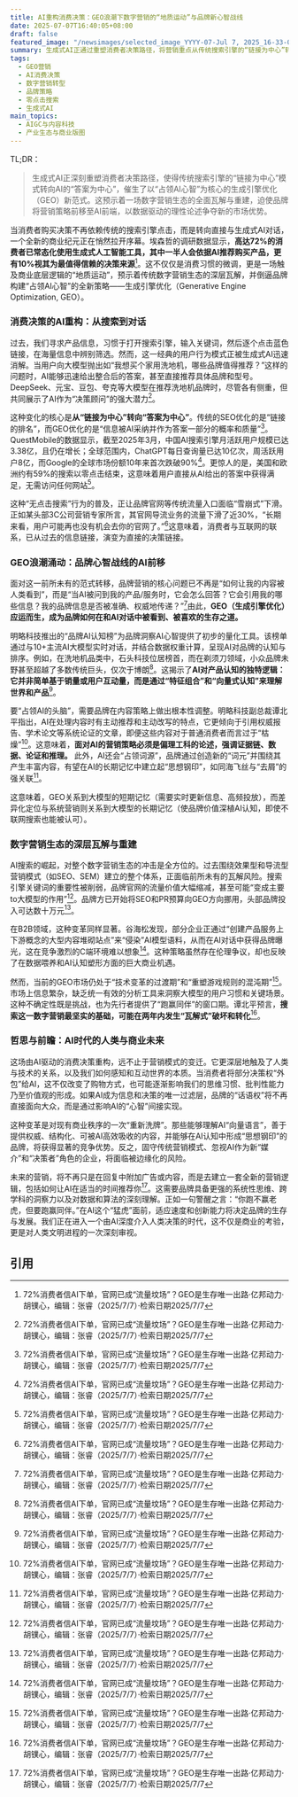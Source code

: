 ```yaml
---
title: AI重构消费决策：GEO浪潮下数字营销的“地质运动”与品牌新心智战线
date: 2025-07-07T16:40:05+08:00
draft: false
featured_image: "/newsimages/selected_image_YYYY-07-Jul 7, 2025_16-33-01-086.jpg"
summary: 生成式AI正通过重塑消费者决策路径，将营销重点从传统搜索引擎的“链接为中心”转向AI的“答案为中心”，催生了以“占领AI心智”为核心的生成引擎优化（GEO）新范式。这预示着数字营销生态的全面瓦解与重建，品牌需调整策略，利用数据驱动的理性论述在AI前端建立新的竞争优势，以应对这场商业的“地质运动”。
tags: 
  - GEO营销
  - AI消费决策
  - 数字营销转型
  - 品牌策略
  - 零点击搜索
  - 生成式AI
main_topics: 
  - AIGC与内容科技
  - 产业生态与商业版图
---
```


TL;DR：
>生成式AI正深刻重塑消费者决策路径，使得传统搜索引擎的“链接为中心”模式转向AI的“答案为中心”，催生了以“占领AI心智”为核心的生成引擎优化（GEO）新范式。这预示着一场数字营销生态的全面瓦解与重建，迫使品牌将营销策略前移至AI前端，以数据驱动的理性论述争夺新的市场优势。

当消费者购买决策不再依赖传统的搜索引擎点击，而是转向直接与生成式AI对话，一个全新的商业纪元正在悄然拉开序幕。埃森哲的调研数据显示，**高达72%的消费者已常态化使用生成式人工智能工具，其中一半人会依据AI推荐购买产品，更有10%视其为最值得信赖的决策来源**[^1]。这不仅仅是消费习惯的微调，更是一场触及商业底层逻辑的“地质运动”，预示着传统数字营销生态的深层瓦解，并倒逼品牌构建“占领AI心智”的全新策略——生成引擎优化（Generative Engine Optimization, GEO）。

### 消费决策的AI重构：从搜索到对话

过去，我们寻求产品信息，习惯于打开搜索引擎，输入关键词，然后逐个点击蓝色链接，在海量信息中辨别筛选。然而，这一经典的用户行为模式正被生成式AI迅速消解。当用户向大模型抛出如“我想买个家用洗地机，哪些品牌值得推荐？”这样的问题时，AI能够迅速给出整合后的答案，甚至直接推荐具体品牌和型号。DeepSeek、元宝、豆包、夸克等大模型在推荐洗地机品牌时，尽管各有侧重，但共同展示了AI作为“决策顾问”的强大潜力[^1]。

这种变化的核心是**从“链接为中心”转向“答案为中心”**。传统的SEO优化的是“链接的排名”，而GEO优化的是“信息被AI采纳并作为答案一部分的概率和质量”[^1]。QuestMobile的数据显示，截至2025年3月，中国AI搜索引擎月活跃用户规模已达3.38亿，且仍在增长；全球范围内，ChatGPT每日查询量已达10亿次，周活跃用户8亿，而Google的全球市场份额10年来首次跌破90%[^1]。更惊人的是，美国和欧洲约有59%的搜索以零点击结束，这意味着用户直接从AI给出的答案中获得满足，无需访问任何网站[^1]。

这种“无点击搜索”行为的普及，正让品牌官网等传统流量入口面临“雪崩式”下滑。正如某头部3C公司营销专家所言，其官网导流业务的流量下滑了近30%，“长期来看，用户可能再也没有机会去你的官网了。”[^1]这意味着，消费者与互联网的联系，已从过去的信息链接，演变为直接的决策链接。

### GEO浪潮涌动：品牌心智战线的AI前移

面对这一前所未有的范式转移，品牌营销的核心问题已不再是“如何让我的内容被人类看到”，而是“当AI被问到我的产品/服务时，它会怎么回答？它会引用我的哪些信息？我的品牌信息是否被准确、权威地传递？”[^1]由此，**GEO（生成引擎优化）应运而生，成为品牌如何在和AI对话中被看到、被喜欢的生存之道。**

明略科技推出的“品牌AI认知榜”为品牌洞察AI心智提供了初步的量化工具。该榜单通过与10+主流AI大模型实时对话，并结合数据权重计算，呈现AI对品牌的认知与排序。例如，在洗地机品类中，石头科技位居榜首，而在剃须刀领域，小众品牌未野甚至超越了多数传统巨头，仅次于博朗[^1]。这揭示了**AI对产品认知的独特逻辑：它并非简单基于销量或用户互动量，而是通过“特征组合”和“向量式认知”来理解世界和产品**[^1]。

要“占领AI的头脑”，需要品牌在内容策略上做出根本性调整。明略科技副总裁谭北平指出，AI在处理内容时有主动推荐和主动改写的特点，它更倾向于引用权威报告、学术论文等系统论证的文章，即便这些内容对于普通消费者而言过于“枯燥”[^1]。这意味着，**面对AI的营销策略必须是偏理工科的论述，强调证据链、数据、论证和推理。** 此外，AI还会“占领词源”，品牌通过创造新的“词元”并围绕其产生丰富内容，有望在AI的长期记忆中建立起“思想钢印”，如同海飞丝与“去屑”的强关联[^1]。

这意味着，GEO关系到大模型的短期记忆（需要实时更新信息、高频投放），而差异化定位与系统营销则关系到大模型的长期记忆（使品牌价值深植AI认知，即使不联网搜索也能被认可）。

### 数字营销生态的深层瓦解与重建

AI搜索的崛起，对整个数字营销生态的冲击是全方位的。过去围绕效果型和导流型营销模式（如SEO、SEM）建立的整个体系，正面临前所未有的瓦解风险。搜索引擎关键词的重要性被削弱，品牌官网的流量价值大幅缩减，甚至可能“变成主要to大模型的作用”[^1]。品牌方已开始将SEO和PR预算向GEO方向挪用，头部品牌投入可达数十万元[^1]。

在B2B领域，这种变革同样显著。谷海松发现，部分企业正通过“创建产品服务上下游概念的大型内容堆砌站点”来“侵染”AI模型语料，从而在AI对话中获得品牌曝光，这在竞争激烈的C端环境难以想象[^1]。这种策略虽然存在伦理争议，却也反映了在数据喂养和AI认知塑形方面的巨大商业机遇。

然而，当前的GEO市场仍处于“技术变革的过渡期”和“重塑游戏规则的混沌期”[^1]。市场上信息繁杂，缺乏统一有效的分析工具来洞察大模型的用户习惯和关键场景。这种不确定性既是挑战，也为先行者提供了“跑赢同伴”的窗口期。谭北平预言，**搜索这一数字营销最坚实的基础，可能在两年内发生“瓦解式”破坏和转化**[^1]。

### 哲思与前瞻：AI时代的人类与商业未来

这场由AI驱动的消费决策重构，远不止于营销模式的变迁。它更深层地触及了人类与技术的关系，以及我们如何感知和互动世界的本质。当消费者将部分决策权“外包”给AI，这不仅改变了购物方式，也可能逐渐影响我们的思维习惯、批判性能力乃至价值观的形成。如果AI成为信息和决策的唯一过滤层，品牌的“话语权”将不再直接面向大众，而是通过影响AI的“心智”间接实现。

这种变革是对现有商业秩序的一次“重新洗牌”。那些能够理解AI“向量语言”，善于提供权威、结构化、可被AI高效吸收的内容，并能够在AI认知中形成“思想钢印”的品牌，将获得显著的竞争优势。反之，固守传统营销模式、忽视AI作为新“媒介”和“决策者”角色的企业，将面临被边缘化的风险。

未来的营销，将不再只是在回复中附加广告或内容，而是去建立一套全新的营销逻辑，包括如何让AI在适当的时间推荐你[^1]。这需要品牌具备更强的系统性思维、跨学科的洞察力以及对数据和算法的深刻理解。正如一句警醒之言：“你跑不赢老虎，但要跑赢同伴。”在AI这个“猛虎”面前，适应速度和创新能力将决定品牌的生存与发展。我们正在进入一个由AI深度介入人类决策的时代，这不仅是商业的考验，更是对人类文明进程的一次深刻审视。

## 引用
[^1]: 72%消费者信AI下单，官网已成“流量坟场”？GEO是生存唯一出路·亿邦动力·胡镤心，编辑：张睿（2025/7/7）·检索日期2025/7/7
[^2]: 未来已来：GEO引领的品牌大模型种草新范式 - 财经头条·财经头条（无作者信息）（无发布日期）·检索日期2025/7/7
[^3]: 从SEO到GEO：AI时代的品牌大模型种草与数字营销重构 - CSDN博客·CSDN博客·GEO_O2（无发布日期）·检索日期2025/7/7
[^4]: 给AI 喂语料，品牌都开始看GEO 赛道了？｜营销新趋势TREND - 胖鲸·胖鲸（无作者信息）（无发布日期）·检索日期2025/7/7
[^5]: 2025年AI搜索营销公司榜单揭秘：谁在重塑数字营销格局？·网易号·（无作者信息）（无发布日期）·检索日期2025/7/7
[^6]: GEO引领品牌大模型种草：迈向Web3.0与元宇宙的认知新空间·财经头条·（无作者信息）（无发布日期）·检索日期2025/7/7

